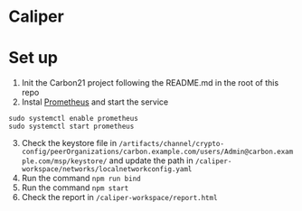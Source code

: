 # Caliper



# Set up

1. Init the Carbon21 project following the README.md in the root of this repo
2. Instal [Prometheus](https://www.cherryservers.com/blog/install-prometheus-ubuntu) and start the service
```
sudo systemctl enable prometheus
sudo systemctl start prometheus
```
3.  Check the keystore file in `/artifacts/channel/crypto-config/peerOrganizations/carbon.example.com/users/Admin@carbon.example.com/msp/keystore/` and update the path in `/caliper-workspace/networks/localnetworkconfig.yaml`
4. Run the command `npm run bind`
5. Run the command `npm start`
6. Check the report in `/caliper-workspace/report.html`